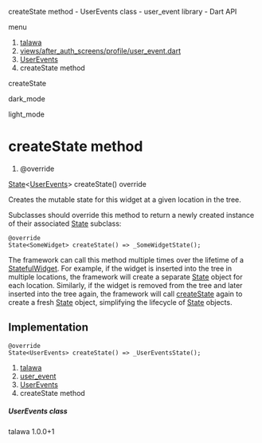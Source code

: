 




createState method - UserEvents class - user\_event library - Dart API







menu

1. [talawa](../../index.html)
2. [views/after\_auth\_screens/profile/user\_event.dart](../../views_after_auth_screens_profile_user_event/views_after_auth_screens_profile_user_event-library.html)
3. [UserEvents](../../views_after_auth_screens_profile_user_event/UserEvents-class.html)
4. createState method

createState


dark\_mode

light\_mode




# createState method


1. @override

[State](https://api.flutter.dev/flutter/widgets/State-class.html)<[UserEvents](../../views_after_auth_screens_profile_user_event/UserEvents-class.html)>
createState()
override

Creates the mutable state for this widget at a given location in the tree.

Subclasses should override this method to return a newly created
instance of their associated [State](https://api.flutter.dev/flutter/widgets/State-class.html) subclass:

```
@override
State<SomeWidget> createState() => _SomeWidgetState();

```

The framework can call this method multiple times over the lifetime of
a [StatefulWidget](https://api.flutter.dev/flutter/widgets/StatefulWidget-class.html). For example, if the widget is inserted into the tree
in multiple locations, the framework will create a separate [State](https://api.flutter.dev/flutter/widgets/State-class.html) object
for each location. Similarly, if the widget is removed from the tree and
later inserted into the tree again, the framework will call [createState](../../views_after_auth_screens_profile_user_event/UserEvents/createState.html)
again to create a fresh [State](https://api.flutter.dev/flutter/widgets/State-class.html) object, simplifying the lifecycle of
[State](https://api.flutter.dev/flutter/widgets/State-class.html) objects.


## Implementation

```
@override
State<UserEvents> createState() => _UserEventsState();
```

 


1. [talawa](../../index.html)
2. [user\_event](../../views_after_auth_screens_profile_user_event/views_after_auth_screens_profile_user_event-library.html)
3. [UserEvents](../../views_after_auth_screens_profile_user_event/UserEvents-class.html)
4. createState method

##### UserEvents class





talawa
1.0.0+1






